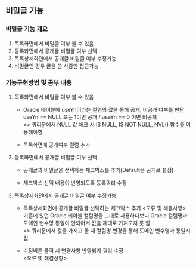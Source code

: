 ## 비밀글 기능
### 비밀글 기능 개요
1. 목록화면에서 비밀글 여부 볼 수 있음
2. 등록화면에서 공개글 비밀글 여부 선택
3. 목록상세화면에서 공개글 비밀글 여부 수정가능
4. 비밀글인 경우 글을 쓴 사람만 접근가능

### 기능구현방법 및 공부 내용
1. 목록화면에서 비밀글 여부 볼 수 있음    
    - Oracle 테이블에 useYn이라는 컬럼의 값을 통해 공개, 비공개 여부를 판단   
      useYn == NULL 또는 1이면 공개 / useYn == 0 이면 비공개   
      => 쿼리문에서 NULL 값 체크 시 IS NULL, IS NOT NULL, NVL() 함수를 이용해야함   

    - 목록화면에 공개여부 컬럼 추가

2. 등록화면에서 공개글 비밀글 여부 선택   
    - 공개글과 비밀글을 선택하는 체크박스를 추가(Default은 공개로 설정)   

    - 체크박스 선택 내용이 반영되도록 등록쿼리 수정   

3. 목록상세화면에서 공개글 비밀글 여부 수정가능   
    - 목록상세화면에 공개글 비밀글 선택하는 체크박스 추가
    <오류 및 해결사항>   
    기존에 있던 Oracle 테이블 컬럼명을 그대로 사용하다보니 Oracle 컬럼명과 도메인 변수명 통일이 안되어서 값을 제대로 가져오지 못 함   
    => 쿼리문에서 값을 가지고 올 때 컬럼명 변경을 통해 도메인 변수명과 통일시킴  

    - 수정버튼 클릭 시 변경사항 반영되게 쿼리 수정   
    <오류 및 해결상항>
